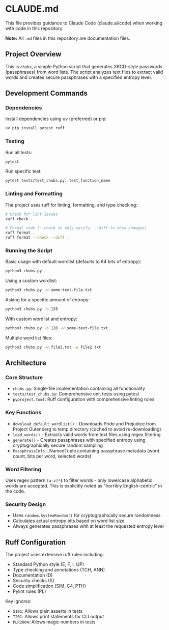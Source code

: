 # CLAUDE.md

This file provides guidance to Claude Code (claude.ai/code) when working with code in this repository.

**Note:** All `.md` files in this repository are documentation files.

## Project Overview

This is `chubs`, a simple Python script that generates XKCD-style passwords (passphrases) from word lists. The script analyzes text files to extract valid words and creates secure passphrases with a specified entropy level.

## Development Commands

### Dependencies
Install dependencies using uv (preferred) or pip:
```bash
uv pip install pytest ruff
```

### Testing
Run all tests:
```bash
pytest
```

Run specific test:
```bash
pytest tests/test_chubs.py::test_function_name
```

### Linting and Formatting
The project uses ruff for linting, formatting, and type checking:

```bash
# Check for lint issues
ruff check .

# Format code (--check to only verify, --diff to show changes)
ruff format .
ruff format --check --diff .
```

### Running the Script
Basic usage with default wordlist (defaults to 64 bits of entropy):
```bash
python3 chubs.py
```

Using a custom wordlist:
```bash
python3 chubs.py -w some-text-file.txt
```

Asking for a specific amount of entropy:
```bash
python3 chubs.py -b 128
```

With custom wordlist and entropy:
```bash
python3 chubs.py -b 128 -w some-text-file.txt
```

Multiple word list files:
```bash
python3 chubs.py -w file1.txt -w file2.txt
```

## Architecture

### Core Structure
- `chubs.py`: Single-file implementation containing all functionality
- `tests/test_chubs.py`: Comprehensive unit tests using pytest
- `pyproject.toml`: Ruff configuration with comprehensive linting rules

### Key Functions
- `download_default_wordlist()` - Downloads Pride and Prejudice from Project Gutenberg to temp directory (cached to avoid re-downloading)
- `load_words()` - Extracts valid words from text files using regex filtering
- `generate()` - Creates passphrases with specified entropy using cryptographically secure random sampling
- `PassphraseInfo` - NamedTuple containing passphrase metadata (word count, bits per word, selected words)

### Word Filtering
Uses regex pattern `[a-z]*$` to filter words - only lowercase alphabetic words are accepted. This is explicitly noted as "horribly English-centric" in the code.

### Security Design
- Uses `random.SystemRandom()` for cryptographically secure randomness
- Calculates actual entropy bits based on word list size
- Always generates passphrases with at least the requested entropy level

## Ruff Configuration

The project uses extensive ruff rules including:
- Standard Python style (E, F, I, UP)
- Type checking and annotations (TCH, ANN)
- Documentation (D)
- Security checks (S)
- Code simplification (SIM, C4, PTH)
- Pylint rules (PL)

Key ignores:
- `S101`: Allows plain asserts in tests
- `T201`: Allows print statements for CLI output
- `PLR2004`: Allows magic numbers in tests

